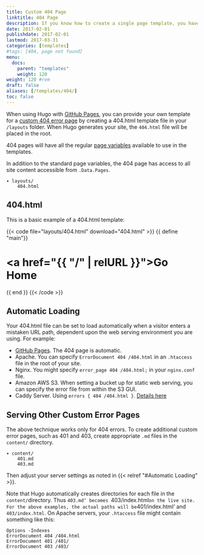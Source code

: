 ```yaml
---
title: Custom 404 Page
linktitle: 404 Page
description: If you know how to create a single page template, you have unlimited options for creating a custom 404.
date: 2017-02-01
publishdate: 2017-02-01
lastmod: 2017-03-31
categories: [templates]
#tags: [404, page not found]
menu:
  docs:
    parent: "templates"
    weight: 120
weight: 120	#rem
draft: false
aliases: [/templates/404/]
toc: false
---
```


When using Hugo with [GitHub Pages](http://pages.github.com/), you can provide your own template for a [custom 404 error page](https://help.github.com/articles/custom-404-pages/) by creating a 404.html template file in your `/layouts` folder. When Hugo generates your site, the `404.html` file will be placed in the root.

404 pages will have all the regular [page variables][pagevars] available to use in the templates.

In addition to the standard page variables, the 404 page has access to all site content accessible from `.Data.Pages`.

```
▾ layouts/
    404.html
```

## 404.html

This is a basic example of a 404.html template:

{{< code file="layouts/404.html" download="404.html" >}}
{{ define "main"}}
    <main id="main">
      <div>
       <h1 id="title"><a href="{{ "/" | relURL }}">Go Home</a></h1>
      </div>
    </main>
{{ end }}
{{< /code >}}

## Automatic Loading

Your 404.html file can be set to load automatically when a visitor enters a mistaken URL path, dependent upon the web serving environment you are using. For example:

* [GitHub Pages](/hosting-and-deployment/hosting-on-github/). The 404 page is automatic.
* Apache. You can specify `ErrorDocument 404 /404.html` in an `.htaccess` file in the root of your site.
* Nginx. You might specify `error_page 404 /404.html;` in your `nginx.conf` file.
* Amazon AWS S3. When setting a bucket up for static web serving, you can specify the error file from within the S3 GUI.
* Caddy Server. Using `errors { 404 /404.html }`. [Details here](https://caddyserver.com/docs/errors)

## Serving Other Custom Error Pages

The above technique works only for 404 errors. To create additional custom error pages, such as 401 and 403, create appropriate `.md` files in the `content/` directory.

```
▾ content/
    401.md
    403.md
```

Then adjust your server settings as noted in {{< relref "#Automatic Loading" >}}. 

Note that Hugo automatically creates directories for each file in the `content/`directory. Thus `403.md’ becomes `403/index.html` on the live site. For the above examples, the actual paths will be `401/index.html’ and `403/index.html`. On Apache servers, your `.htaccess` file might contain something like this:

```
Options -Indexes
ErrorDocument 404 /404.html
ErrorDocument 401 /401/
ErrorDocument 403 /403/
```


[pagevars]: /variables/page/
